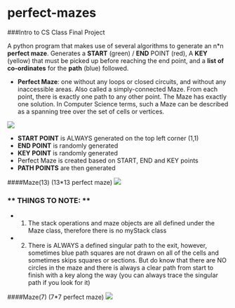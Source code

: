 # perfect-mazes 
###Intro to CS Class Final Project

A python program that makes use of several algorithms to generate an n*n **perfect maze**. Generates a **START** (green) / **END** POINT (red), A **KEY** (yellow) that must be picked up before reaching the end point, and a **list of co-ordinates** for the **path** (blue) followed.

* **Perfect Maze**: one without any loops or closed circuits, and without any inaccessible areas. Also called a simply-connected Maze. From each point, there is exactly one path to any other point. The Maze has exactly one solution. In Computer Science terms, such a Maze can be described as a spanning tree over the set of cells or vertices.

![](http://i.imgur.com/0ocBxyT.png)

* **START POINT** is ALWAYS generated on the top left corner (1,1)
* **END POINT** is randomly generated
* **KEY POINT** is randomly generated 
* Perfect Maze is created based on START, END and KEY points
* **PATH POINTS** are then generated

####Maze(13) (13*13 perfect maze)
![](http://i.imgur.com/J0AceiH.png)

### ** THINGS TO NOTE: ** 

* 1) The stack operations and maze objects are all defined under the Maze class, therefore there is no myStack class
* 2) There is ALWAYS a defined singular path to the exit, however, sometimes blue path squares are not drawn on all of the cells and sometimes skips squares or sections. But do know that there are NO circles in the maze and there is always a clear path from start to finish with a key along the way (you can always trace the singular path if you look for it)

####Maze(7) (7*7 perfect maze)
![](http://i.imgur.com/tqdzBui.png)
